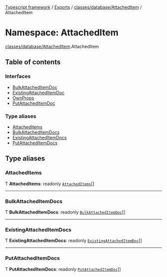 [Typescript framework](../index.md) / [Exports](../modules.md) / [classes/database/AttachedItem](classes_database_AttachedItem.md) / AttachedItem

# Namespace: AttachedItem

[classes/database/AttachedItem](classes_database_AttachedItem.md).AttachedItem

## Table of contents

### Interfaces

- [BulkAttachedItemDoc](../interfaces/classes_database_AttachedItem.AttachedItem.BulkAttachedItemDoc.md)
- [ExistingAttachedItemDoc](../interfaces/classes_database_AttachedItem.AttachedItem.ExistingAttachedItemDoc.md)
- [OwnProps](../interfaces/classes_database_AttachedItem.AttachedItem.OwnProps.md)
- [PutAttachedItemDoc](../interfaces/classes_database_AttachedItem.AttachedItem.PutAttachedItemDoc.md)

### Type aliases

- [AttachedItems](classes_database_AttachedItem.AttachedItem.md#attacheditems)
- [BulkAttachedItemDocs](classes_database_AttachedItem.AttachedItem.md#bulkattacheditemdocs)
- [ExistingAttachedItemDocs](classes_database_AttachedItem.AttachedItem.md#existingattacheditemdocs)
- [PutAttachedItemDocs](classes_database_AttachedItem.AttachedItem.md#putattacheditemdocs)

## Type aliases

### AttachedItems

Ƭ **AttachedItems**: readonly [`AttachedItems`](classes_database_AttachedItem.AttachedItem.md#attacheditems)[]

___

### BulkAttachedItemDocs

Ƭ **BulkAttachedItemDocs**: readonly [`BulkAttachedItemDoc`](../interfaces/classes_database_AttachedItem.AttachedItem.BulkAttachedItemDoc.md)[]

___

### ExistingAttachedItemDocs

Ƭ **ExistingAttachedItemDocs**: readonly [`ExistingAttachedItemDoc`](../interfaces/classes_database_AttachedItem.AttachedItem.ExistingAttachedItemDoc.md)[]

___

### PutAttachedItemDocs

Ƭ **PutAttachedItemDocs**: readonly [`PutAttachedItemDoc`](../interfaces/classes_database_AttachedItem.AttachedItem.PutAttachedItemDoc.md)[]
